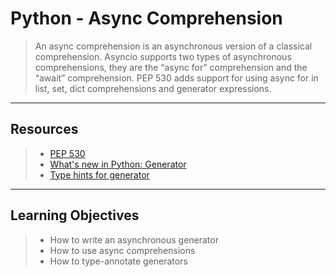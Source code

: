 # Python - Async Comprehension
> An async comprehension is an asynchronous version of a classical comprehension. Asyncio supports two types of asynchronous comprehensions, they are the “async for” comprehension and the “await” comprehension. PEP 530 adds support for using async for in list, set, dict comprehensions and generator expressions.
---
## Resources
> * [PEP 530](https://intranet.alxswe.com/rltoken/hlwtED-iLsdORSgly8DsyQ)
> * [What's new in Python: Generator](https://intranet.alxswe.com/rltoken/0OkbObYzCKtO7ZUAxfKvkw)
> * [Type hints for generator](https://intranet.alxswe.com/rltoken/l4Fnno568VbVIn9GvrFVtQ)
---
## Learning Objectives
> * How to write an asynchronous generator
> * How to use async comprehensions
> * How to type-annotate generators
